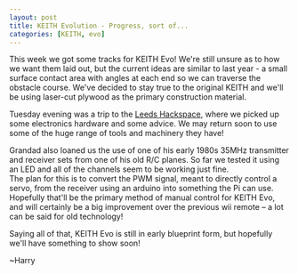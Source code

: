 ```yaml
---
layout: post
title: KEITH Evolution - Progress, sort of...
categories: [KEITH, evo]
---
```


This week we got some tracks for KEITH Evo! We're still unsure as to how we want them laid out, but the current ideas are similar to last year - a small surface contact area with angles at each end so we can traverse the obstacle course. We've decided to stay true to the original KEITH and we'll be using laser-cut plywood as the primary construction material.

Tuesday evening was a trip to the [Leeds Hackspace](http://leedshackspace.org.uk/), where we picked up some electronics hardware and some advice. We may return soon to use some of the huge range of tools and machinery they have!

Grandad also loaned us the use of one of his early 1980s 35MHz transmitter and receiver sets from one of his old R/C planes. So far we tested it using an LED and all of the channels seem to be working just fine. <br>The plan for this is to convert the PWM signal, meant to directly control a servo, from the receiver using an arduino into something the Pi can use. Hopefully that'll be the primary method of manual control for KEITH Evo, and will certainly be a big improvement over the previous wii remote – a lot can be said for old technology!

Saying all of that, KEITH Evo is still in early blueprint form, but hopefully we'll have something to show soon!

~Harry